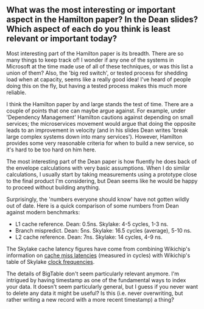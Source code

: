 ## What was the most interesting or important aspect in the Hamilton paper? In the Dean slides? Which aspect of each do you think is least relevant or important today?

Most interesting part of the Hamilton paper is its breadth. There are so many things to keep track of! I wonder if any one of the systems in Microsoft at the time made use of all of these techniques, or was this list a union of them? Also, the 'big red switch', or tested process for shedding load when at capacity, seems like a really good idea! I've heard of people doing this on the fly, but having a tested process makes this much more reliable.

I think the Hamilton paper by and large stands the test of time. There are a couple of points that one can maybe argue against. For example, under 'Dependency Management' Hamilton cautions against depending on small services; the microservices movement would argue that doing the opposite leads to an improvement in velocity (and in his slides Dean writes 'break large complex systems down into many services'). However, Hamilton provides some very reasonable criteria for when to build a new service, so it's hard to be too hard on him here.

The most interesting part of the Dean paper is how fluently he does back of the envelope calculations with very basic assumptions. When I do similar calculations, I usually start by taking measurements using a prototype close to the final product I'm considering, but Dean seems like he would be happy to proceed without building anything.

Surprisingly, the 'numbers everyone should know' have not gotten wildly out of date. Here is a quick comparison of some numbers from Dean against modern benchmarks:

- L1 cache reference. Dean: 0.5ns. Skylake: 4-5 cycles, 1-3 ns. 
- Branch mispredict. Dean: 5ns. Skylake: 16.5 cycles (average), 5-10 ns.
- L2 cache reference. Dean: 7ns. Skylake: 14 cycles, 4-9 ns.

The Skylake cache latency figures have come from combining Wikichip's information on [cache miss latencies](https://en.wikichip.org/wiki/intel/microarchitectures/skylake_%28server%29#Memory_Hierarchy) (measured in cycles) with Wikichip's table of Skylake [clock frequencies](https://en.wikichip.org/wiki/intel/microarchitectures/skylake_%28server%29#All_Skylake_Chips).

The details of BigTable don't seem particularly relevant anymore. I'm intrigued by having timestamp as one of the fundamental ways to index your data. It doesn't seem particularly general, but I guess if you never want to delete any data it might be useful? Is this (i.e. never overwriting, but rather writing a new record with a more recent timestamp) a thing?
